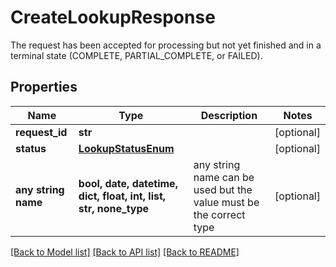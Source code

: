 # CreateLookupResponse

The request has been accepted for processing but not yet finished and in a terminal state (COMPLETE, PARTIAL_COMPLETE, or FAILED).

## Properties
Name | Type | Description | Notes
------------ | ------------- | ------------- | -------------
**request_id** | **str** |  | [optional] 
**status** | [**LookupStatusEnum**](LookupStatusEnum.md) |  | [optional] 
**any string name** | **bool, date, datetime, dict, float, int, list, str, none_type** | any string name can be used but the value must be the correct type | [optional]

[[Back to Model list]](../README.md#documentation-for-models) [[Back to API list]](../README.md#documentation-for-api-endpoints) [[Back to README]](../README.md)


